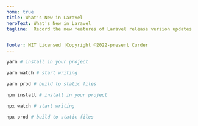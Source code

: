 ```yaml
---
home: true
title: What's New in Laravel
heroText: What's New in Laravel
tagline:  Record the new features of Laravel release version updates


footer: MIT Licensed |Copyright ©2022-present Curder
---
```



<CodeGroup>
  <CodeGroupItem title="YARN" active>

```bash
yarn # install in your project

yarn watch # start writing

yarn prod # build to static files
```

  </CodeGroupItem>

  <CodeGroupItem title="NPM">

```bash
npm install # install in your project

npx watch # start writing

npx prod # build to static files
```

  </CodeGroupItem>
</CodeGroup>
